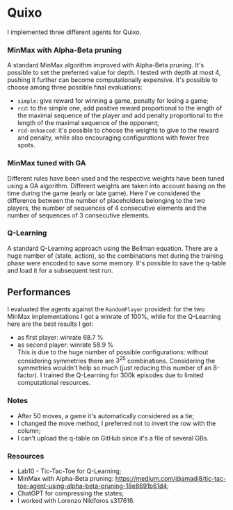 # Quixo
I implemented three different agents for Quixo.

### MinMax with Alpha-Beta pruning
A standard MinMax algorithm improved with Alpha-Beta pruning. It's possible to set the preferred value for depth. I tested with depth at most 4, pushing it further can become computationally expensive.
It's possible to choose among three possible final evaluations:
- ```simple```: give reward for winning a game, penalty for losing a game;
- ```rcd```: to the simple one, add positive reward proportional to the length of the maximal sequence of the player and add penalty proportional to the length of the maximal sequence of the opponent;
- ```rcd-enhanced```: it's possible to choose the weights to give to the reward and penalty, while also encouraging configurations with fewer free spots.

### MinMax tuned with GA
Different rules have been used and the respective weights have been tuned using a GA algorithm. Different weights are taken into account basing on the time during the game (early or late game). Here I've
considered the difference between the number of placeholders belonging to the two players, the number of sequences of 4 consecutive elements and the number of sequences of 3 consecutive elements.

### Q-Learning
A standard Q-Learning approach using the Bellman equation. There are a huge number of (state, action), so the combinations met during the training phase were encoded to save some memory. It's possible to save
the q-table and load it for a subsequent test run.

## Performances
I evaluated the agents against the ```RandomPlayer``` provided: for the two MinMax implementations I got a winrate of 100%, while for the Q-Learning here are the best results I got:
- as first player: winrate 68.7 %
- as second player: winrate 58.9 % \
This is due to the huge number of possible configurations: without considering symmetries there are $3^{25}$ combinations. Considering the symmetries wouldn't help so much (just reducing this number of an 8-factor).
I trained the Q-Learning for 300k episodes due to limited computational resources.

### Notes
- After 50 moves, a game it's automatically considered as a tie;
- I changed the move method, I preferred not to invert the row with the column;
- I can't upload the q-table on GitHub since it's a file of several GBs.

### Resources
- Lab10 - Tic-Tac-Toe for Q-Learning;
- MinMax with Alpha-Beta pruning: https://medium.com/@amadi8/tic-tac-toe-agent-using-alpha-beta-pruning-18e8691b61d4;
- ChatGPT for compressing the states;
- I worked with Lorenzo Nikiforos s317616. 
